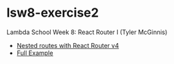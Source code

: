 # lsw8-exercise2
Lambda School Week 8: React Router I (Tyler McGinnis)

- [Nested routes with React Router v4](https://tylermcginnis.com/react-router-nested-routes/)
- [Full Example](https://csb-v8k006wnol-xdwmyvgvdg.now.sh/)